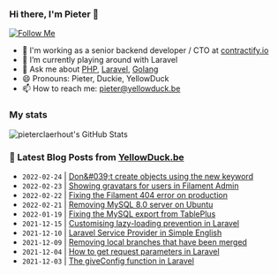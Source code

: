 ### Hi there, I'm Pieter 👋  
[![Follow Me](https://img.shields.io/github/followers/pieterclaerhout?label=Follow&style=social)](https://github.com/pieterclaerhout)

- 🏢 I'm working as a senior backend developer / CTO at [contractify.io](https://contractify.io)
- 🌱 I’m currently playing around with Laravel
- 💬 Ask me about [PHP](https://php.net), [Laravel](http://laravel.com), [Golang](https://golang.org)
- 😄 Pronouns: Pieter, Duckie, YellowDuck
- 📫 How to reach me: pieter@yellowduck.be

### My stats

![pieterclaerhout's GitHub Stats](https://github-readme-stats.vercel.app/api?username=pieterclaerhout&show_icons=true&count_private=true&line_height=40)

### 📩 Latest Blog Posts from [YellowDuck.be](https://www.yellowduck.be/)
<!-- BLOG-POST-LIST:START -->
- `2022-02-24` | [Don&amp;#039;t create objects using the new keyword](https://www.yellowduck.be/posts/dont-create-objects-using-the-new-keyword)  
- `2022-02-23` | [Showing gravatars for users in Filament Admin](https://www.yellowduck.be/posts/showing-gravatars-for-users-in-filament-admin)  
- `2022-02-22` | [Fixing the Filament 404 error on production](https://www.yellowduck.be/posts/fixing-the-filament-404-error-on-production)  
- `2022-02-21` | [Removing MySQL 8.0 server on Ubuntu](https://www.yellowduck.be/posts/removing-mysql-80-server-on-ubuntu)  
- `2022-01-19` | [Fixing the MySQL export from TablePlus](https://www.yellowduck.be/posts/fixing-the-mysql-export-from-tableplus)  
- `2021-12-15` | [Customising lazy-loading prevention in Laravel](https://www.yellowduck.be/posts/customising-lazy-loading-prevention-in-laravel)  
- `2021-12-10` | [Laravel Service Provider in Simple English](https://www.yellowduck.be/posts/laravel-service-provider-in-simple-english)  
- `2021-12-09` | [Removing local branches that have been merged](https://www.yellowduck.be/posts/removing-local-branches-that-have-been-merged)  
- `2021-12-04` | [How to get request parameters in Laravel](https://www.yellowduck.be/posts/how-to-get-request-parameters-in-laravel)  
- `2021-12-03` | [The giveConfig function in Laravel](https://www.yellowduck.be/posts/the-giveconfig-function-in-laravel)  

<!-- BLOG-POST-LIST:END -->
